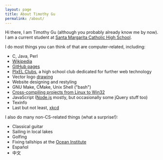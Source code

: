 ```yaml
---
layout: page
title: About Timothy Gu
permalink: /about/
---
```


Hi there, I am Timothy Gu (although you probably already know me by now). I am
a current student at [Santa Margarita Catholic High School](http://www.smhs.org).

I do most things you can think of that are computer-related, including:

- C, Java, Perl
- [Wikipedia](https://en.wikipedia.org/wiki/Special:Contributions/Timothy_Gu)
- [GitHub pages](https://timothygu.github.io/)
- [PIxEL Clubs](//pixelclubs.org), a high school club dedicated for further
  web technology
- Vector logo [dra](https://en.wikipedia.org/wiki/Special:ListFiles/Timothy_Gu)[wing](https://commons.wikimedia.org/w/index.php?title=Special:ListFiles/Timothy_Gu&ilshowall=1)
- Website designing and restyling
- GNU Make, CMake, Unix Shell ("bash")
- [Cross-compiling projects from Linux to Win32](http://mxe.cc)
- JavaScript ([Node.js](https://github.com/orgs/jadejs/people) mostly, but
  occasionally some jQuery stuff too)
- Texinfo
- Last but not least, [xkcd](https://xkcd.com)

I also do many non-CS-related things (what a surprise!):

- Classical guitar
- Sailing in local lakes
- Golfing
- Fixing tallships at the [Ocean Institute](http://ocean-institute.org)
- Español
- 中文
